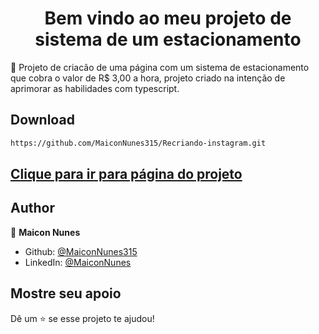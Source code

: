 <h1 align="center">Bem vindo ao meu projeto de sistema de um estacionamento</h1> 


🦀 Projeto de criacão de uma página com um sistema de estacionamento que cobra o valor de R$ 3,00 a hora, projeto criado na intenção de aprimorar as habilidades com typescript.

## Download
  
  
```sh
https://github.com/MaiconNunes315/Recriando-instagram.git
```


## [Clique para ir para página do projeto](https://maiconnunes315.github.io/Parking/)




## Author

👤 **Maicon Nunes**

- Github: [@MaiconNunes315](https://github.com/MaiconNunes315)
- LinkedIn: [@MaiconNunes](https://www.linkedin.com/in/maicon-nunes-978454110/)

## Mostre seu apoio

Dê um ⭐️ se esse projeto te ajudou!
 

